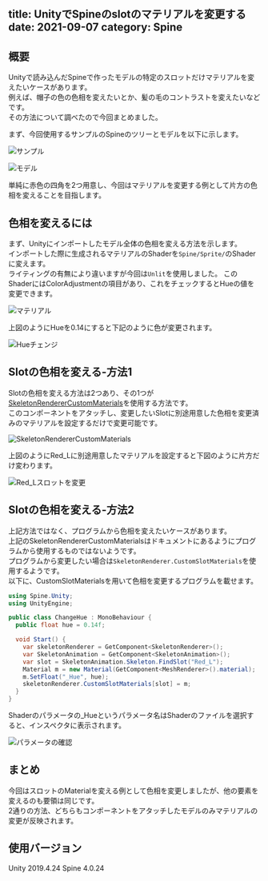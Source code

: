 title: UnityでSpineのslotのマテリアルを変更する
date: 2021-09-07
category: Spine
---

## 概要

Unityで読み込んだSpineで作ったモデルの特定のスロットだけマテリアルを変えたいケースがあります。  
例えば、帽子の色の色相を変えたいとか、髪の毛のコントラストを変えたいなどです。  
その方法について調べたので今回まとめました。

まず、今回使用するサンプルのSpineのツリーとモデルを以下に示します。

![サンプル](/img/2021-09-07-spine-slot-hue/spine-tree.jpg)

![モデル](/img/2021-09-07-spine-slot-hue/original-model.jpg)

単純に赤色の四角を2つ用意し、今回はマテリアルを変更する例として片方の色相を変えることを目指します。

## 色相を変えるには

まず、Unityにインポートしたモデル全体の色相を変える方法を示します。  
インポートした際に生成されるマテリアルのShaderを`Spine/Sprite/`のShaderに変えます。  
ライティングの有無により違いますが今回は`Unlit`を使用しました。
このShaderにはColorAdjustmentの項目があり、これをチェックするとHueの値を変更できます。  

![マテリアル](/img/2021-09-07-spine-slot-hue/change-hue.jpg)

上図のようにHueを0.14にすると下記のように色が変更されます。

![Hueチェンジ](/img/2021-09-07-spine-slot-hue/changed-hue.jpg)

## Slotの色相を変える-方法1

Slotの色相を変える方法は2つあり、その1つが[SkeletonRendererCustomMaterials](http://ja.esotericsoftware.com/spine-unity#SkeletonRendererCustomMaterials)を使用する方法です。  
このコンポーネントをアタッチし、変更したいSlotに別途用意した色相を変更済みのマテリアルを設定するだけで変更可能です。  

![SkeletonRendererCustomMaterials](/img/2021-09-07-spine-slot-hue/srcm-inspector.jpg)

上図のようにRed_Lに別途用意したマテリアルを設定すると下図のように片方だけ変わります。

![Red_Lスロットを変更](/img/2021-09-07-spine-slot-hue/using-srcm.jpg)


## Slotの色相を変える-方法2

上記方法ではなく、プログラムから色相を変えたいケースがあります。  
上記のSkeletonRendererCustomMaterialsはドキュメントにあるようにプログラムから使用するものではないようです。  
プログラムから変更したい場合は`SkeletonRenderer.CustomSlotMaterials`を使用するようです。  
以下に、CustomSlotMaterialsを用いて色相を変更するプログラムを載せます。

```csharp
using Spine.Unity;
using UnityEngine;

public class ChangeHue : MonoBehaviour {
  public float hue = 0.14f;

  void Start() {
    var skeletonRenderer = GetComponent<SkeletonRenderer>();
    var SkeletonAnimation = GetComponent<SkeletonAnimation>();
    var slot = SkeletonAnimation.Skeleton.FindSlot("Red_L");           //Red_Lスロットを探す
    Material m = new Material(GetComponent<MeshRenderer>().material);  //現在使用しているMaterialを元に新しいMaterialを生成する
    m.SetFloat("_Hue", hue);
    skeletonRenderer.CustomSlotMaterials[slot] = m;
  }
}

```

Shaderのパラメータの_Hueというパラメータ名はShaderのファイルを選択すると、インスペクタに表示されます。

![パラメータの確認](/img/2021-09-07-spine-slot-hue/shader-file.jpg)


## まとめ

今回はスロットのMaterialを変える例として色相を変更しましたが、他の要素を変えるのも要領は同じです。  
2通りの方法、どちらもコンポーネントをアタッチしたモデルのみマテリアルの変更が反映されます。

## 使用バージョン

Unity 2019.4.24
Spine 4.0.24